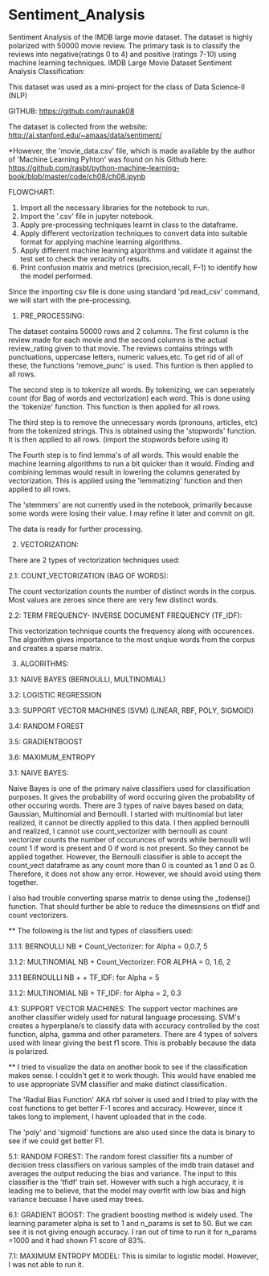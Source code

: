 # Sentiment_Analysis
Sentiment Analysis of the IMDB large movie dataset. The dataset is highly polarized with 50000 movie review. The primary task is to classify the reviews into negative(ratings 0 to 4) and positive (ratings 7-10) using machine learning techniques.
IMDB Large Movie Dataset Sentiment Analysis Classification:

This dataset was used as a mini-project for the class of Data Science-II (NLP)

GITHUB: https://github.com/raunak08



The dataset is collected from the website:
http://ai.stanford.edu/~amaas/data/sentiment/

*However, the 'movie_data.csv' file, which is made available by the author of 'Machine Learning Pyhton' was found on his Github here:
https://github.com/rasbt/python-machine-learning-book/blob/master/code/ch08/ch08.ipynb

FLOWCHART:
1. Import all the necessary libraries for the notebook to run. 
1. Import the '.csv' file in jupyter notebook.
2. Apply pre-processing techniques learnt in class to the dataframe.
3. Apply different vectorization techniques to convert data into suitable format for applying machine learning algorithms.
4. Apply different machine learning algorithms and validate it against the test set to check the veracity of results.
5. Print confusion matrix and metrics (precision,recall, F-1) to identify how the model performed.

Since the importing csv file is done using standard 'pd.read_csv' command, we will start with the pre-processing.



1. PRE_PROCESSING:

The dataset contains 50000 rows and 2 columns. The first column is the review made for each movie and the 
second columns is the actual review_rating given to that movie. The reviews contains strings with punctuations,
uppercase letters, numeric values,etc. To get rid of all of these, the functions 'remove_punc' is used. This 
funtion is then applied to all rows.

The second step is to tokenize all words. By tokenizing, we can seperately count (for Bag of words and vectorization)
each word. This is done using the 'tokenize' function. This function is then applied for all rows.

The third step is to remove the unnecessary words (pronouns, articles, etc) from the tokenized strings. This is
obtained using the 'stopwords' function. It is then applied to all rows. (import the stopwords before using it)

The Fourth step is to find lemma's of all words. This would enable the machine learning algorithms to run a bit
quicker than it would. Finding and combining lemmas would result in lowering the columns generated by vectorization.
This is applied using the 'lemmatizing' function and then applied to all rows.

The 'stemmers' are not currently used in the notebook, primarily because some words were losing their value. I may
refine it later and commit on git.

The data is ready for further processing.


2. VECTORIZATION:

There are 2 types of vectorization techniques used:

2.1: COUNT_VECTORIZATION (BAG OF WORDS):

The count vectorization counts the number of distinct words in the corpus. Most values are zeroes since there are
very few distinct words.


2.2: TERM FREQUENCY- INVERSE DOCUMENT FREQUENCY (TF_IDF):

This vectorization technique counts the frequency along with occurences. The algorithm gives importance to the
most unqiue words from the corpus and creates a sparse matrix.



3. ALGORITHMS:

3.1: NAIVE BAYES (BERNOULLI, MULTINOMIAL)

3.2: LOGISTIC REGRESSION 

3.3: SUPPORT VECTOR MACHINES (SVM) (LINEAR, RBF, POLY, SIGMOID)

3.4: RANDOM FOREST

3.5: GRADIENTBOOST

3.6: MAXIMUM_ENTROPY 




3.1: NAIVE BAYES:

Naive Bayes is one of the primary naive classifiers used for classification purposes. 
It gives the probability of word occuring given the probability of other occuring words. There are 3 types of
naive bayes based on data; Gaussian, Multinomial and Bernoulli.
I started with multinomial but later realized, it cannot be directly applied to this data. I then applied bernoulli
and realized, I cannot use count_vectorizer with bernoulli as count vectorizer counts the number of occurunces 
of words while bernoulli will count 1 if word is present and 0 if word is not present. So they cannot be applied
together. However, the Bernoulli classifier is able to accept the count_vect dataframe as any count more than 0 is
counted as 1 and 0 as 0. Therefore, it does not show any error. However, we should avoid using them together.

I also had trouble converting sparse matrix to dense using the _todense() function. That should further be able
to reduce the dimesnsions on tfidf and count vectorizers.

** The following is the list and types of classifiers used:

3.1.1: BERNOULLI NB + Count_Vectorizer:
for Alpha = 0,0.7, 5


3.1.2: MULTINOMIAL NB + Count_Vectorizer:
FOR ALPHA = 0, 1.6, 2

3.1.1 BERNOULLI NB + + TF_IDF:
for Alpha = 5

3.1.2: MULTINOMIAL NB + TF_IDF:
for Alpha = 2, 0.3


4.1: SUPPORT VECTOR MACHINES:
The support vector machines are another classifier widely used for natural language processing. SVM's creates
a hyperplane/s to classify data with accuracy controlled by the cost function, alpha, gamma and other parameters.
There are 4 types of solvers used with linear giving the best f1 score. This is probably because the data
is polarized.

** I tried to visualize the data on another book to see if the classification makes sense. I couldn't get it
to work though. This would have enabled me to use appropriate SVM classifier and make distinct classification.

The 'Radial Bias Function' AKA rbf solver is used and I tried to play with the cost functions to get better
F-1 scores and accuracy. However, since it takes long to implement, I havent uploaded that in the code.

The 'poly' and 'sigmoid' functions are also used since the data is binary to see if we could get better F1.



5.1: RANDOM FOREST:
The random forest classifier fits a number of decision tress classifiers on various samples of the imdb 
train dataset and averages the output reducing the bias and variance. The input to this classifier is 
the 'tfidf' train set.
However with such a high accuracy, it is leading me to believe, that the model may overfit with low bias and
high variance becuase I have used may trees. 



6.1: GRADIENT BOOST:
The gradient boosting method is widely used. The learning parameter alpha is set to 1 and n_params is set
to 50. But we can see it is not giving enough accuracy. I ran out of time to run it for n_params =1000 and 
it had shown F1 score of 83%.



7.1: MAXIMUM ENTROPY MODEL:
This is similar to logistic model. However, I was not able to run it.
